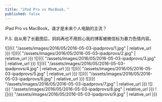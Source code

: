 ```yaml
---
title: "iPad Pro vs MacBook，"
published: false
---
```

iPad Pro vs MacBook，谁才是未来个人电脑的主流？

P.S. 自从用了长截图后，妈妈再也不用担心我的博客被微信标为暴力色情内容。



![]({{ "/assets/images/2016/05/2016-05-03-ipadprovs/1.jpg" | relative_url }})
![]({{ "/assets/images/2016/05/2016-05-03-ipadprovs/2.jpg" | relative_url }})
![]({{ "/assets/images/2016/05/2016-05-03-ipadprovs/3.jpg" | relative_url }})
![]({{ "/assets/images/2016/05/2016-05-03-ipadprovs/4.jpg" | relative_url }})
![]({{ "/assets/images/2016/05/2016-05-03-ipadprovs/5.jpg" | relative_url }})
![]({{ "/assets/images/2016/05/2016-05-03-ipadprovs/6.jpg" | relative_url }})
![]({{ "/assets/images/2016/05/2016-05-03-ipadprovs/7.jpg" | relative_url }})
![]({{ "/assets/images/2016/05/2016-05-03-ipadprovs/8.jpg" | relative_url }})
![]({{ "/assets/images/2016/05/2016-05-03-ipadprovs/9.jpg" | relative_url }})
